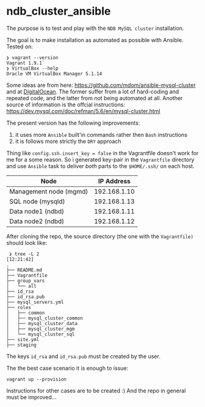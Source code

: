 # ndb_cluster_ansible

The purpose is to test and play with the `NDB MySQL cluster` installation.

The goal is to make installation as automated as possible with Ansible. 
Tested on:
```
❯ vagrant --version
Vagrant 1.9.1`
❯ VirtualBox --help
Oracle VM VirtualBox Manager 5.1.14
```

Some ideas are from here: https://github.com/mdom/ansible-mysql-cluster
and at
[DigitalOcean](https://www.digitalocean.com/community/tutorials/how-to-create-a-multi-node-mysql-cluster-on-ubuntu-16-04).
The former suffer from a lot of hard-coding and repeated code, and the
latter from not being automated at all. Another source of information is the
offcial instructions:
https://dev.mysql.com/doc/refman/5.6/en/mysql-cluster.html

The present version has the following improvements:

1. it uses more `Ansible` built'in commands rather then `Bash` instructions
2. it is follows more strictly the `DRY` approach




Thing like
`config.ssh.insert_key = false` in the Vagrantfile doesn't work for me for a some
reason. So i generated key-pair in the `Vagrantfile` directory and
use `Ansible` task to deliver *both* parts to the `$HOME/.ssh/` on each host.



|Node	| IP Address|
--------|-----------|
|Management node (mgmd)	|192.168.1.10|
|SQL node (mysqld)	|192.168.1.13|
|Data node1 (ndbd)	|192.168.1.11|
|Data node2 (ndbd)	|192.168.1.12|

After cloning the repo, the source directory (the one with the `Vagrantfile)`
should look like:
```
 ❯ tree -L 2                                                                                [12:21:42]
.
├── README.md
├── Vagrantfile
├── group_vars
│   └── all
├── id_rsa
├── id_rsa.pub
├── mysql_servers.yml
├── roles
│   ├── common
│   ├── mysql_cluster_common
│   ├── mysql_cluster_data
│   ├── mysql_cluster_mgm
│   └── mysql_cluster_sql
├── site.yml
├── staging
```
The keys `id_rsa` and `id_rsa.pub` must be created by the user.

The the best case scenario it is enough to issue:
```
vagrant up --provision
```

Instructions for other cases are to be created :)
And the repo in general must be improved...